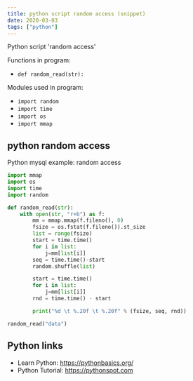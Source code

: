 ```yaml
---
title: python script random access (snippet)
date: 2020-03-03
tags: ["python"]
---
```

Python script 'random access'

Functions in program: 
* `def random_read(str):`

Modules used in program: 
* `import random`
* `import time`
* `import os`
* `import mmap`

## python random access

Python mysql example: random access

```python
import mmap
import os
import time
import random

def random_read(str):
    with open(str, "r+b") as f:
        mm = mmap.mmap(f.fileno(), 0)
        fsize = os.fstat(f.fileno()).st_size
        list = range(fsize)
        start = time.time()
        for i in list:
            j=mm[list[i]]
        seq = time.time()-start
        random.shuffle(list)

        start = time.time()
        for i in list:
            j=mm[list[i]]
        rnd = time.time() - start

        print("%d \t %.20f \t %.20f" % (fsize, seq, rnd))

random_read("data")

```

## Python links

- Learn Python: https://pythonbasics.org/
- Python Tutorial: https://pythonspot.com
